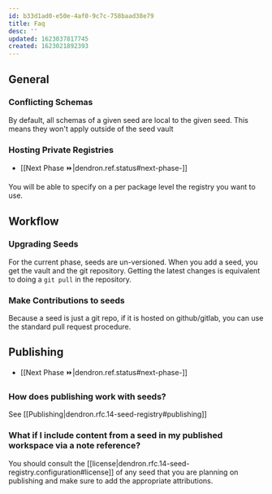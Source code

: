 ```yaml
---
id: b33d1ad0-e50e-4af0-9c7c-758baad38e79
title: Faq
desc: ''
updated: 1623037817745
created: 1623021892393
---
```


## General

### Conflicting Schemas

By default, all schemas of a given seed are local to the given seed. This means they won't apply outside of the seed vault

### Hosting Private Registries
- [[Next Phase ⏩|dendron.ref.status#next-phase-]]

You will be able to specify on a per package level the registry you want to use. 

## Workflow

### Upgrading Seeds

For the current phase, seeds are un-versioned. When you add a seed, you get the vault and the git repository. Getting the latest changes is equivalent to doing a `git pull` in the repository. 

### Make Contributions to seeds

Because a seed is just a git repo, if it is hosted on github/gitlab, you can use the standard pull request procedure.


## Publishing
- [[Next Phase ⏩|dendron.ref.status#next-phase-]]

### How does publishing work with seeds?

See [[Publishing|dendron.rfc.14-seed-registry#publishing]]

### What if I include content from a seed in my published workspace via a note reference?

You should consult the [[license|dendron.rfc.14-seed-registry.configuration#license]] of any seed that you are planning on publishing and make sure to add the appropriate attributions. 
